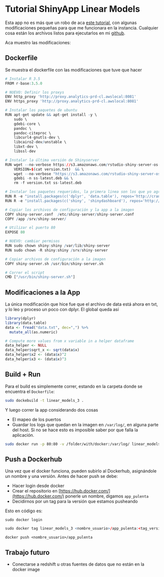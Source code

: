 # Tutorial ShinyApp Linear Models
Esta app no es más que un robo de aca [este tutorial](https://www.bjoern-bos.de/post/learn-how-to-dockerize-a-shinyapp-in-7-steps/), con algunas modificaciones pequeñas para que me funcionara en la instancia.
Cualquier cosa están los archivos listos para ejecutarlos en mi [github](https://github.com/ggajardocea/apuntes_dockers/tree/master/ejemplos/Docker_ShinyApp).

Aca muestro las modificaciones:

## Dockerfile
Se muestra el dockerfile con las modificaciones que tuve que hacer

``` r
# Instalar R 3.5
FROM r-base:3.5.0

# NUEVO: Definir los proxys 
ENV http_proxy 'http://proxy.analytics-prd-cl.awslocal:8081'
ENV https_proxy 'http://proxy.analytics-prd-cl.awslocal:8081'

# Instalar los paquetes de ubuntu
RUN apt-get update && apt-get install -y \
    sudo \
    gdebi-core \
    pandoc \
    pandoc-citeproc \
    libcurl4-gnutls-dev \
    libcairo2-dev/unstable \
    libxt-dev \
    libssl-dev

# Instalar la última versión de Shinyserver
RUN wget --no-verbose https://s3.amazonaws.com/rstudio-shiny-server-os-build/ubuntu-12.04/x86_64/VERSION -O "version.txt" && \
    VERSION=$(cat version.txt)  && \
    wget --no-verbose "https://s3.amazonaws.com/rstudio-shiny-server-os-build/ubuntu-12.04/x86_64/shiny-server-$VERSION-amd64.deb" -O ss-latest.deb && \
    gdebi -n ss-latest.deb && \
    rm -f version.txt ss-latest.deb

# Instalar los paquetes requeridos, la primera linea son los que yo agregué
RUN R -e "install.packages(c('dplyr', 'data.table'), repos='http://cran.rstudio.com/', dependencies = TRUE)"
RUN R -e "install.packages(c('shiny', 'shinydashboard'), repos='http://cran.rstudio.com/', dependencies = TRUE)"

# Copiar los archivos de configuración y la app a la imagen
COPY shiny-server.conf  /etc/shiny-server/shiny-server.conf
COPY /app /srv/shiny-server/

# Utilizar el puerto 80
EXPOSE 80

# NUEVO: cambiar permisos
RUN sudo chown shiny:shiny /var/lib/shiny-server
RUN sudo chown -R shiny:shiny /srv/shiny-server

# Copiar archivos de configuración a la imagen
COPY shiny-server.sh /usr/bin/shiny-server.sh

# Correr el script
CMD ["/usr/bin/shiny-server.sh"]
```

## Modificaciones a la App
La única modificación que hice fue que el archivo de data está ahora en txt, y lo leo y proceso un poco con dplyr. El global queda así

``` r
library(dplyr)
library(data.table)
data <- fread("data.txt", dec=",") %>% 
  mutate_all(as.numeric)

# Compute more values from x variable in a helper dataframe
data_helper <- NULL
data_helper$sqrt_x <- sqrt(data$x)
data_helper$x2 <- (data$x)^2
data_helper$x3 <- (data$x)^3
```

## Build + Run
Para el build es simplemente correr, estando en la carpeta donde se encuentra el `Dockerfile`:

``` bash
sudo dockebuild -t linear_models_3 .
```

Y luego correr la app considerando dos cosas
+ El mapeo de los puertos
+ Guardar los logs que quedan en la imagen en `/var/log/`, en alguna parte del host. Si no se hace esto es imposible saber por que falla la aplicación. 

``` bash
sudo docker run -p 80:80 -v /folder/with/docker:/var/log/ linear_models_3
```

## Push a Dockerhub
Una vez que el docker funciona, pueden subirlo al Dockerhub, asignándole un nombre y una versión. Antes de hacer push se debe:
+ Hacer login desde docker 
+ Crear el repositorio en [https://hub.docker.com/](https://hub.docker.com/) ponerle un nombre, digamos `app_pulenta`
+ Decidirnos por un tag para la versión que estamos pusheando

Esto en código es:

```
sudo docker login
```

``` r
sudo docker tag linear_models_3 <nombre_usuario>/app_pulenta:<tag_version>
```
```
docker push <nombre_usuario>/app_pulenta
```

## Trabajo futuro
+ Conectarse a redshift u otras fuentes de datos que no están en la docker image